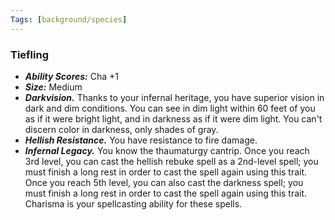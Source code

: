 ```yaml
---
Tags: [background/species]
---
```

### Tiefling
- ***Ability Scores:*** Cha +1
- ***Size:*** Medium
- ***Darkvision.*** Thanks to your infernal heritage, you have superior vision in dark and dim conditions. You can see in dim light within 60 feet of you as if it were bright light, and in darkness as if it were dim light. You can't discern color in darkness, only shades of gray.
- ***Hellish Resistance.*** You have resistance to fire damage.
- ***Infernal Legacy.*** You know the thaumaturgy cantrip. Once you reach 3rd level, you can cast the hellish rebuke spell as a 2nd-level spell; you must finish a long rest in order to cast the spell again using this trait. Once you reach 5th level, you can also cast the darkness spell; you must finish a long rest in order to cast the spell again using this trait. Charisma is your spellcasting ability for these spells.
